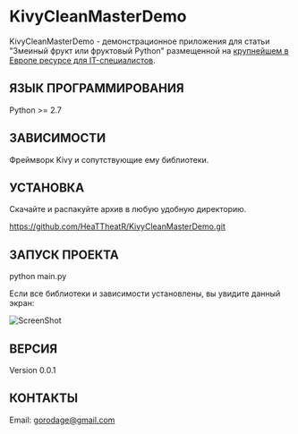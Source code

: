 KivyCleanMasterDemo
===================

KivyCleanMasterDemo - демонстрационное приложения для статьи "Змеиный фрукт или фруктовый Python"
размещенной на [крупнейшем в Европе ресурсе для IT-специалистов](https://habrahabr.ru).

ЯЗЫК ПРОГРАММИРОВАНИЯ
---------------------
Python >= 2.7

ЗАВИСИМОСТИ
-----------
Фреймворк Kivy и сопутствующие ему библиотеки.

УСТАНОВКА
---------
Скачайте и распакуйте архив в любую удобную директорию.

https://github.com/HeaTTheatR/KivyCleanMasterDemo.git

ЗАПУСК ПРОЕКТА
--------------
python main.py

Если все библиотеки и зависимости установлены, вы увидите данный экран:

![ScreenShot](https://raw.githubusercontent.com/HeaTTheatR/KivyCleanMasterDemo/master/Data/Images/screenshot.png)

ВЕРСИЯ
------
Version 0.0.1

КОНТАКТЫ
--------
Email: gorodage@gmail.com